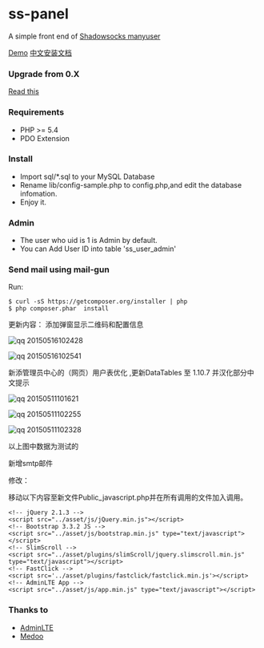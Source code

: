 ss-panel
========

A simple front end of [Shadowsocks manyuser](https://github.com/mengskysama/shadowsocks/tree/manyuser
)  

[Demo](https://cattt.com) [中文安装文档](https://github.com/orvice/ss-panel/wiki/Install-Guide-zh_cn)

### Upgrade from 0.X

[Read this](https://github.com/orvice/ss-panel/blob/master/upgrade_to_v2.md)

### Requirements
* PHP >= 5.4
* PDO Extension

### Install
* Import sql/*.sql to your MySQL Database
* Rename lib/config-sample.php to config.php,and edit the database infomation.
* Enjoy it.

### Admin
* The user who uid is 1 is Admin by default.
* You can Add User ID into table 'ss_user_admin'

### Send mail using mail-gun
Run:

```
$ curl -sS https://getcomposer.org/installer | php
$ php composer.phar  install
```
更新内容：
添加弹窗显示二维码和配置信息

![qq 20150516102428](https://cloud.githubusercontent.com/assets/11162054/7664380/12f6a418-fbb7-11e4-90aa-d95b7c53ca86.png)

![qq 20150516102541](https://cloud.githubusercontent.com/assets/11162054/7664419/b2e55cd4-fbb8-11e4-8131-cb86d30c4ed4.png)

新添管理员中心的（网页）用户表优化 ,更新DataTables 至 1.10.7 并汉化部分中文提示

![qq 20150511101621](https://cloud.githubusercontent.com/assets/11162054/7557585/e0e0b55c-f7c6-11e4-8569-695fd7cd4785.png)

![qq 20150511102255](https://cloud.githubusercontent.com/assets/11162054/7557633/d1a2c142-f7c7-11e4-9047-99ca7fd3c3f7.png)

![qq 20150511102328](https://cloud.githubusercontent.com/assets/11162054/7557634/d5c022a6-f7c7-11e4-843c-3783ed02c3ef.png)

以上图中数据为测试的

新增smtp邮件

修改：

移动以下内容至新文件Public_javascript.php并在所有调用<?php require_once '_footer.php'; ?>的文件加入<?php include_once '../Public_javascript.php'; ?>调用。
```
<!-- jQuery 2.1.3 -->
<script src="../asset/js/jQuery.min.js"></script>
<!-- Bootstrap 3.3.2 JS -->
<script src="../asset/js/bootstrap.min.js" type="text/javascript"></script>
<!-- SlimScroll -->
<script src="../asset/plugins/slimScroll/jquery.slimscroll.min.js" type="text/javascript"></script>
<!-- FastClick -->
<script src='../asset/plugins/fastclick/fastclick.min.js'></script>
<!-- AdminLTE App -->
<script src="../asset/js/app.min.js" type="text/javascript"></script>
```
### Thanks to

* [AdminLTE](https://github.com/almasaeed2010/AdminLTE)
* [Medoo](https://github.com/catfan/Medoo)

